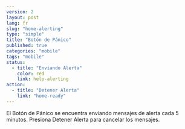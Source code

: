 ```yaml
---
version: 2
layout: post
lang: fr
slug: "home-alerting"
type: "simple"
title: "Botón de Pánico"
published: true
categories: "mobile"
tags: "mobile"
status:
  - title: "Enviando Alerta"
    color: red
    link: help-alerting
action:
  - title: "Detener Alerta"
    link: "home-ready"
---
```


El Botón de Pánico se encuentra enviando mensajes de alerta cada 5 minutos. Presiona Detener Alerta para cancelar los mensajes.

